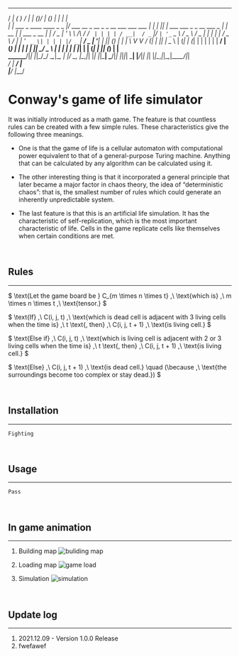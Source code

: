 
   _____                               _                                           __   _ _  __           _                 _       _             
  / ____|                             ( )                                         / _| | (_)/ _|         (_)               | |     | |            
 | |     ___  _ ____      ____ _ _   _|/ ___    __ _  __ _ _ __ ___   ___    ___ | |_  | |_| |_ ___   ___ _ _ __ ___  _   _| | __ _| |_ ___  _ __ 
 | |    / _ \| '_ \ \ /\ / / _` | | | | / __|  / _` |/ _` | '_ ` _ \ / _ \  / _ \|  _| | | |  _/ _ \ / __| | '_ ` _ \| | | | |/ _` | __/ _ \| '__|
 | |___| (_) | | | \ V  V / (_| | |_| | \__ \ | (_| | (_| | | | | | |  __/ | (_) | |   | | | ||  __/ \__ \ | | | | | | |_| | | (_| | || (_) | |   
  \_____\___/|_| |_|\_/\_/ \__,_|\__, | |___/  \__, |\__,_|_| |_| |_|\___|  \___/|_|   |_|_|_| \___| |___/_|_| |_| |_|\__,_|_|\__,_|\__\___/|_|   
                                  __/ |         __/ |                                                                                             
                                 |___/         |___/                                                                                              

Conway's game of life simulator
===============================

It was initially introduced as a math game. The feature is that countless rules can be created with a few simple rules. These characteristics give the following three meanings.

- One is that the game of life is a cellular automaton with computational power equivalent to that of a general-purpose Turing machine. Anything that can be calculated by any algorithm can be calculated using it.

- The other interesting thing is that it incorporated a general principle that later became a major factor in chaos theory, the idea of “deterministic chaos”: that is, the smallest number of rules which could generate an inherently unpredictable system.

- The last feature is that this is an artificial life simulation. It has the characteristic of self-replication, which is the most important characteristic of life. Cells in the game replicate cells like themselves when certain conditions are met.

<br>

## Rules
---

$
\text{Let the game board be } C_{m \times n \times t} \,\ \text{which is} \,\ m \times n \times t \,\ \text{tensor.}
$

$
\text{If} \,\ C(i, j, t) \,\ \text{which is dead cell is adjacent with 3 living cells when the time is} \,\ t \text{, then} \,\ 
C(i, j, t + 1) \,\ \text{is living cell.}
$

$
\text{Else if} \,\ C(i, j, t) \,\ \text{which is living cell is adjacent with 2 or 3 living cells when the time is} \,\ t \text{, then} \,\ 
C(i, j, t + 1) \,\ \text{is living cell.}
$

$
\text{Else} \,\ C(i, j, t + 1) \,\ \text{is dead cell.} \quad (\because \,\ \text{the surroundings become too complex or stay dead.})
$

<br>

## Installation
---
```
Fighting
```

<br>

## Usage
---
```
Pass
```
<br>

## In game animation
---
1. Building map
![buliding map](https://user-images.githubusercontent.com/38760913/145711525-d02a4be4-6697-47e7-8e3b-fc38c9772627.gif)

2. Loading map
![game load](https://user-images.githubusercontent.com/38760913/145711515-18e996cc-6471-4c8a-8115-2e16a26bdbd6.gif)

3. Simulation
![simulation](https://user-images.githubusercontent.com/38760913/145711529-296e5c92-fab5-4bf2-b430-c705c1b93de2.gif)

<br>

## Update log
---
1. 2021.12.09 - Version 1.0.0 Release
2. fwefawef